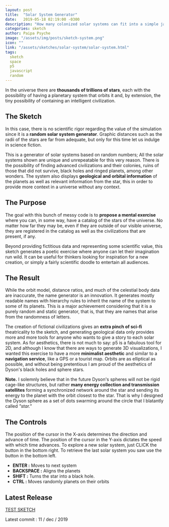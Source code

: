 ```yaml
---
layout: post
title:  "Solar System Generator"
date:   2019-05-18 02:19:00 -0300
description: "How many colonized solar systems can fit into a simple javascript sketch?"
categories: sketch
author: Paipa Psyche
image: "/assets/img/posts/sketch-system.png"
icon: ""
link: "/assets/sketches/solar-system/solar-system.html"
tags:
  sketch
  space
  p5
  javascript
  random
---
```


In the universe there are **thousands of trillions of stars**, each with the possibility of having a planetary system that orbits it and, by extension, the tiny possibility of containing an intelligent civilization.

## The Sketch
In this case, there is no scientific rigor regarding the value of the simulation since it is a **random solar system generator**. Graphic distances such as the radii of the stars are far from adequate, but only for this time let us indulge in science fiction.

This is a generator of solar systems based on random numbers; All the solar systems shown are unique and unrepeatable for this very reason. There is the possibility of finding advanced civilizations and their colonies, ruins of those that did not survive, black holes and ringed planets, among other wonders. The system also displays **geological and orbital information** of the planets as well as relevant information from the star, this in order to provide more context in a universe without any context.



## The Purpose
The goal with this bunch of messy code is to **propose a mental exercise** where you can, in some way, have a catalog of the stars of the universe. No matter how far they may be, even if they are outside of our visible universe, they are registered in the catalog as well as the civilizations that are present, if any.

Beyond providing fictitious data and representing some scientific value, this sketch generates a poetic exercise where anyone can let their imagination run wild. It can be useful for thinkers looking for inspiration for a new creation, or simply a fairly scientific doodle to entertain all audiences.


## The Result

While the orbit model, distance ratios, and much of the celestial body data are inaccurate, the name generator is an innovation. It generates mostly readable names with hierarchy rules to inherit the name of the system to some of its planets. This is a major achievement considering that it is a purely random and static generator, that is, that they are names that arise from the randomness of letters.

The creation of fictional civilizations gives an **extra pinch of sci-fi** theatricality to the sketch, and generating geological data only provides more and more tools for anyone who wants to give a story to each solar system. As for aesthetics, there is not much to say: p5 is a fabulous tool for 2D, and although I know that there are ways to generate 3D visualizations, I wanted this exercise to have a more **minimalist aesthetic** and similar to a **navigation service**, like a GPS or a tourist map. Orbits are as elliptical as possible, and without being pretentious I am proud of the aesthetics of Dyson's black holes and sphere stars.

**Note.** I solemnly believe that in the future Dyson's spheres will not be rigid cage-like structures, but rather **many energy collection and transmission satellites** forming a synchronized network around the star and sending its energy to the planet with the orbit closest to the star. That is why I designed the Dyson sphere as a set of dots swarming around the circle that I blatantly called *"star."*


## The Controls
The position of the cursor in the X-axis determines the direction and advance of time. The position of the cursor in the Y-axis dictates the speed with which time advances. To explore a new solar system, just CLICK the button in the bottom right. To retrieve the last solar system you saw use the button in the bottom left.

* **ENTER :** Moves to next system
* **BACKSPACE :** Aligns the planets
* **SHIFT :** Turns the star into a black hole.
* **CTRL :** Moves randomly planets on their orbits


## Latest Release
<a href="/assets/sketches/solar-system/solar-system.html" class="link-sketch">
<span >
TEST SKETCH
</span>
</a>

Latest commit : 11  / dec / 2019
